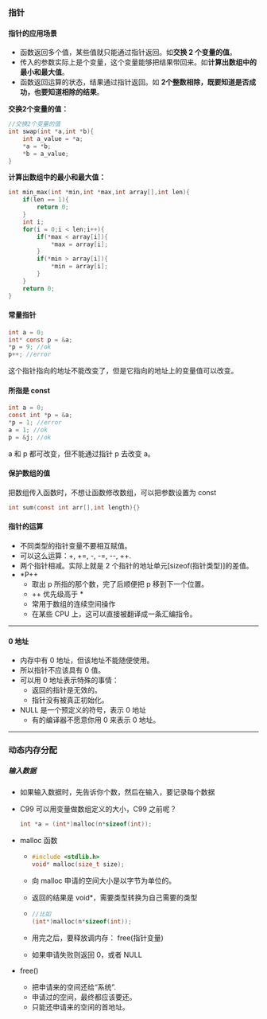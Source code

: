 ### 指针

#### 指针的应用场景

- 函数返回多个值，某些值就只能通过指针返回。如**交换 2 个变量的值**。
- 传入的参数实际上是个变量，这个变量能够把结果带回来。如**计算出数组中的最小和最大值**。
- 函数返回运算的状态，结果通过指针返回。如 **2个整数相除，既要知道是否成功，也要知道相除的结果**。

**交换2个变量的值：**

```c
//交换2个变量的值 
int swap(int *a,int *b){
	int a_value = *a;
	*a = *b;
	*b = a_value; 
}
```

**计算出数组中的最小和最大值：**

```c
int min_max(int *min,int *max,int array[],int len){
	if(len == 1){
		return 0;
	}
	int i;
	for(i = 0;i < len;i++){
		if(*max < array[i]){
			*max = array[i];
		}
		if(*min > array[i]){
			*min = array[i];
		}
	}
	return 0;
}
```

#### 常量指针

```c
int a = 0;
int* const p = &a;
*p = 9; //ok
p++; //error
```

这个指针指向的地址不能改变了，但是它指向的地址上的变量值可以改变。

#### 所指是 const

```c
int a = 0;
const int *p = &a;
*p = 1; //error 
a = 1; //ok
p = &j; //ok
```

a 和 p 都可改变，但不能通过指针 p 去改变 a。

#### 保护数组的值

把数组传入函数时，不想让函数修改数组，可以把参数设置为 const

```c
int sum(const int arr[],int length){}
```

#### 指针的运算

- 不同类型的指针变量不要相互赋值。
- 可以这么运算：+, +=, -, -=, --, ++.
- 两个指针相减。实际上就是 2 个指针的地址单元[sizeof(指针类型)]的差值。
- *P++
  - 取出 p 所指的那个数，完了后顺便把 p 移到下一个位置。
  - ++ 优先级高于 *
  - 常用于数组的连续空间操作
  - 在某些 CPU 上，这可以直接被翻译成一条汇编指令。

---

#### 0 地址

- 内存中有 0 地址，但该地址不能随便使用。
- 所以指针不应该具有 0 值。
- 可以用 0 地址表示特殊的事情：
  - 返回的指针是无效的。
  - 指针没有被真正初始化。
- NULL 是一个预定义的符号，表示 0 地址
  - 有的编译器不愿意你用 0 来表示 0 地址。

---

### 动态内存分配

##### 输入数据

- 如果输入数据时，先告诉你个数，然后在输入，要记录每个数据

- C99 可以用变量做数组定义的大小，C99 之前呢？

  ```c
  int *a = (int*)malloc(n*sizeof(int));
  ```

- malloc 函数

  - ```c
    #include <stdlib.h>
    void* malloc(size_t size);
    ```

  - 向 malloc 申请的空间大小是以字节为单位的。

  - 返回的结果是 void*，需要类型转换为自己需要的类型

  - ```c
    //比如
    (int*)malloc(n*sizeof(int));
    ```

  - 用完之后，要释放调内存： free(指针变量)

  - 如果申请失败则返回 0，或者 NULL
  
- free()

  - 把申请来的空间还给“系统”.
  - 申请过的空间，最终都应该要还。
  - 只能还申请来的空间的首地址。
